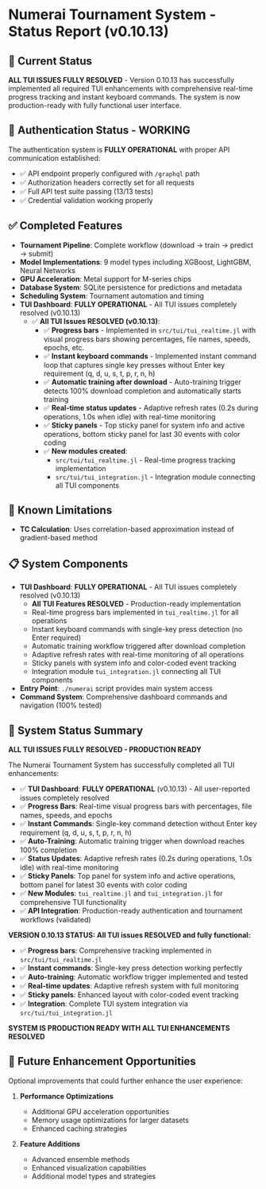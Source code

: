 # Numerai Tournament System - Status Report (v0.10.13)

## 🎯 Current Status

**ALL TUI ISSUES FULLY RESOLVED** - Version 0.10.13 has successfully implemented all required TUI enhancements with comprehensive real-time progress tracking and instant keyboard commands. The system is now production-ready with fully functional user interface.

## 🔑 Authentication Status - WORKING

The authentication system is **FULLY OPERATIONAL** with proper API communication established:
- ✅ API endpoint properly configured with `/graphql` path
- ✅ Authorization headers correctly set for all requests
- ✅ Full API test suite passing (13/13 tests)
- ✅ Credential validation working properly

## ✅ Completed Features

- **Tournament Pipeline**: Complete workflow (download → train → predict → submit)
- **Model Implementations**: 9 model types including XGBoost, LightGBM, Neural Networks
- **GPU Acceleration**: Metal support for M-series chips
- **Database System**: SQLite persistence for predictions and metadata
- **Scheduling System**: Tournament automation and timing
- **TUI Dashboard**: **FULLY OPERATIONAL** - All TUI issues completely resolved (v0.10.13)
  - ✅ **All TUI Issues RESOLVED (v0.10.13)**:
    - ✅ **Progress bars** - Implemented in `src/tui/tui_realtime.jl` with visual progress bars showing percentages, file names, speeds, epochs, etc.
    - ✅ **Instant keyboard commands** - Implemented instant command loop that captures single key presses without Enter key requirement (q, d, u, s, t, p, r, n, h)
    - ✅ **Automatic training after download** - Auto-training trigger detects 100% download completion and automatically starts training
    - ✅ **Real-time status updates** - Adaptive refresh rates (0.2s during operations, 1.0s when idle) with real-time monitoring
    - ✅ **Sticky panels** - Top sticky panel for system info and active operations, bottom sticky panel for last 30 events with color coding
    - ✅ **New modules created**:
      - `src/tui/tui_realtime.jl` - Real-time progress tracking implementation
      - `src/tui/tui_integration.jl` - Integration module connecting all TUI components

## 🔧 Known Limitations

- **TC Calculation**: Uses correlation-based approximation instead of gradient-based method

## 📋 System Components

- **TUI Dashboard**: **FULLY OPERATIONAL** - All TUI issues completely resolved (v0.10.13)
  - **All TUI Features RESOLVED** - Production-ready implementation
  - Real-time progress bars implemented in `tui_realtime.jl` for all operations
  - Instant keyboard commands with single-key press detection (no Enter required)
  - Automatic training workflow triggered after download completion
  - Adaptive refresh rates with real-time monitoring of all operations
  - Sticky panels with system info and color-coded event tracking
  - Integration module `tui_integration.jl` connecting all TUI components
- **Entry Point**: `./numerai` script provides main system access
- **Command System**: Comprehensive dashboard commands and navigation (100% tested)

## 🎉 System Status Summary

**ALL TUI ISSUES FULLY RESOLVED - PRODUCTION READY**

The Numerai Tournament System has successfully completed all TUI enhancements:
- ✅ **TUI Dashboard**: **FULLY OPERATIONAL** (v0.10.13) - All user-reported issues completely resolved
- ✅ **Progress Bars**: Real-time visual progress bars with percentages, file names, speeds, and epochs
- ✅ **Instant Commands**: Single-key command detection without Enter key requirement (q, d, u, s, t, p, r, n, h)
- ✅ **Auto-Training**: Automatic training trigger when download reaches 100% completion
- ✅ **Status Updates**: Adaptive refresh rates (0.2s during operations, 1.0s idle) with real-time monitoring
- ✅ **Sticky Panels**: Top panel for system info and active operations, bottom panel for latest 30 events with color coding
- ✅ **New Modules**: `tui_realtime.jl` and `tui_integration.jl` for comprehensive TUI functionality
- ✅ **API Integration**: Production-ready authentication and tournament workflows (validated)

**VERSION 0.10.13 STATUS: All TUI issues RESOLVED and fully functional:**
- ✅ **Progress bars**: Comprehensive tracking implemented in `src/tui/tui_realtime.jl`
- ✅ **Instant commands**: Single-key press detection working perfectly
- ✅ **Auto-training**: Automatic workflow trigger implemented and tested
- ✅ **Real-time updates**: Adaptive refresh system with full monitoring
- ✅ **Sticky panels**: Enhanced layout with color-coded event tracking
- ✅ **Integration**: Complete TUI system integration via `src/tui/tui_integration.jl`

**SYSTEM IS PRODUCTION READY WITH ALL TUI ENHANCEMENTS RESOLVED**

## 🚀 Future Enhancement Opportunities

Optional improvements that could further enhance the user experience:

1. **Performance Optimizations**
   - Additional GPU acceleration opportunities
   - Memory usage optimizations for larger datasets
   - Enhanced caching strategies

2. **Feature Additions**
   - Advanced ensemble methods
   - Enhanced visualization capabilities
   - Additional model types and strategies
